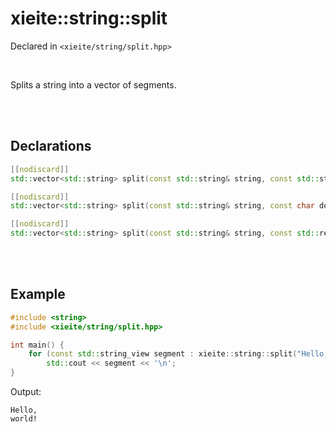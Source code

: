# xieite::string::split
Declared in `<xieite/string/split.hpp>`

<br/>

Splits a string into a vector of segments.

<br/><br/>

## Declarations
```cpp
[[nodiscard]]
std::vector<std::string> split(const std::string& string, const std::string_view delimiter = "") noexcept;
```
```cpp
[[nodiscard]]
std::vector<std::string> split(const std::string& string, const char delimiter) noexcept;
```
```cpp
[[nodiscard]]
std::vector<std::string> split(const std::string& string, const std::regex& delimiter) noexcept;
```

<br/><br/>

## Example
```cpp
#include <string>
#include <xieite/string/split.hpp>

int main() {
	for (const std::string_view segment : xieite::string::split("Hello, world!", ' '))
		std::cout << segment << '\n';
}
```
Output:
```
Hello,
world!
```
